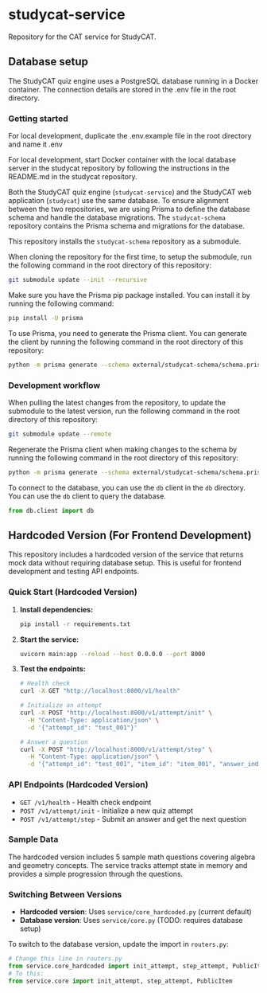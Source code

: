 # studycat-service

Repository for the CAT service for StudyCAT.

## Database setup

The StudyCAT quiz engine uses a PostgreSQL database running in a Docker container. The connection details are stored in the .env file in the root directory.

### Getting started

For local development, duplicate the .env.example file in the root directory and name it .env

For local development, start Docker container with the local database server in the studycat repository by following the instructions in the README.md in the studycat repository.

Both the StudyCAT quiz engine (`studycat-service`) and the StudyCAT web application (`studycat`) use the same database. To ensure alignment between the two repositories, we are using Prisma to define the database schema and handle the database migrations. The `studycat-schema` repository contains the Prisma schema and migrations for the database.

This repository installs the `studycat-schema` repository as a submodule.

When cloning the repository for the first time, to setup the submodule, run the following command in the root directory of this repository:

```bash
git submodule update --init --recursive
```

Make sure you have the Prisma pip package installed. You can install it by running the following command:

```bash
pip install -U prisma
```

To use Prisma, you need to generate the Prisma client. You can generate the client by running the following command in the root directory of this repository:

```bash
python -m prisma generate --schema external/studycat-schema/schema.prisma --generator py
```

### Development workflow

When pulling the latest changes from the repository, to update the submodule to the latest version, run the following command in the root directory of this repository:

```bash
git submodule update --remote
```

Regenerate the Prisma client when making changes to the schema by running the following command in the root directory of this repository:

```bash
python -m prisma generate --schema external/studycat-schema/schema.prisma --generator py
```

To connect to the database, you can use the `db` client in the `db` directory. You can use the `db` client to query the database.

```python
from db.client import db
```

## Hardcoded Version (For Frontend Development)

This repository includes a hardcoded version of the service that returns mock data without requiring database setup. This is useful for frontend development and testing API endpoints.

### Quick Start (Hardcoded Version)

1. **Install dependencies:**
   ```bash
   pip install -r requirements.txt
   ```

2. **Start the service:**
   ```bash
   uvicorn main:app --reload --host 0.0.0.0 --port 8000
   ```

3. **Test the endpoints:**
   ```bash
   # Health check
   curl -X GET "http://localhost:8000/v1/health"
   
   # Initialize an attempt
   curl -X POST "http://localhost:8000/v1/attempt/init" \
     -H "Content-Type: application/json" \
     -d '{"attempt_id": "test_001"}'
   
   # Answer a question
   curl -X POST "http://localhost:8000/v1/attempt/step" \
     -H "Content-Type: application/json" \
     -d '{"attempt_id": "test_001", "item_id": "item_001", "answer_index": 0}'
   ```

### API Endpoints (Hardcoded Version)

- `GET /v1/health` - Health check endpoint
- `POST /v1/attempt/init` - Initialize a new quiz attempt
- `POST /v1/attempt/step` - Submit an answer and get the next question

### Sample Data

The hardcoded version includes 5 sample math questions covering algebra and geometry concepts. The service tracks attempt state in memory and provides a simple progression through the questions.

### Switching Between Versions

- **Hardcoded version**: Uses `service/core_hardcoded.py` (current default)
- **Database version**: Uses `service/core.py` (TODO: requires database setup)

To switch to the database version, update the import in `routers.py`:
```python
# Change this line in routers.py
from service.core_hardcoded import init_attempt, step_attempt, PublicItem
# To this:
from service.core import init_attempt, step_attempt, PublicItem
```
